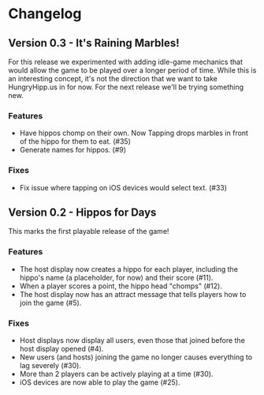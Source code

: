 # Changelog

## Version 0.3 - It's Raining Marbles!

For this release we experimented with adding idle-game mechanics that would allow the game to be played over a longer period of time. While this is an interesting concept, it's not the direction that we want to take HungryHipp.us in for now. For the next release we'll be trying something new.

### Features

- Have hippos chomp on their own. Now Tapping drops marbles in front of the hippo for them to eat. (#35)
- Generate names for hippos. (#9)

### Fixes

- Fix issue where tapping on iOS devices would select text. (#33)

## Version 0.2 - Hippos for Days

This marks the first playable release of the game!

### Features

- The host display now creates a hippo for each player, including the hippo's name (a placeholder, for now) and their score (#11).
- When a player scores a point, the hippo head "chomps" (#12).
- The host display now has an attract message that tells players how to join the game (#5).

### Fixes

- Host displays now display all users, even those that joined before the host display opened (#4).
- New users (and hosts) joining the game no longer causes everything to lag severely (#30).
- More than 2 players can be actively playing at a time (#30).
- iOS devices are now able to play the game (#25).
